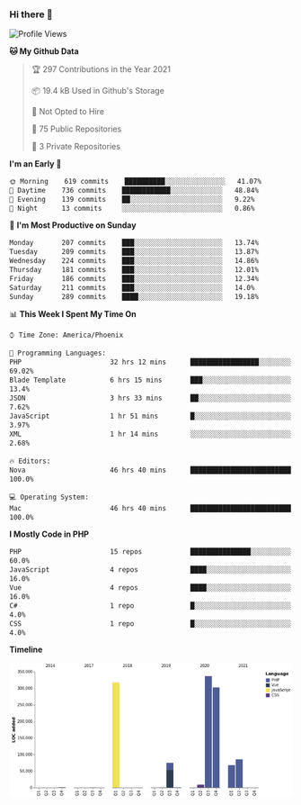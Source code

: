 ### Hi there 👋

<!--START_SECTION:waka-->
![Profile Views](http://img.shields.io/badge/Profile%20Views-5-blue)

**🐱 My Github Data** 

> 🏆 297 Contributions in the Year 2021
 > 
> 📦 19.4 kB Used in Github's Storage 
 > 
> 🚫 Not Opted to Hire
 > 
> 📜 75 Public Repositories 
 > 
> 🔑 3 Private Repositories  
 > 
**I'm an Early 🐤** 

```text
🌞 Morning    619 commits    ██████████░░░░░░░░░░░░░░░   41.07% 
🌆 Daytime    736 commits    ████████████░░░░░░░░░░░░░   48.84% 
🌃 Evening    139 commits    ██░░░░░░░░░░░░░░░░░░░░░░░   9.22% 
🌙 Night      13 commits     ░░░░░░░░░░░░░░░░░░░░░░░░░   0.86%

```
📅 **I'm Most Productive on Sunday** 

```text
Monday       207 commits    ███░░░░░░░░░░░░░░░░░░░░░░   13.74% 
Tuesday      209 commits    ███░░░░░░░░░░░░░░░░░░░░░░   13.87% 
Wednesday    224 commits    ███░░░░░░░░░░░░░░░░░░░░░░   14.86% 
Thursday     181 commits    ███░░░░░░░░░░░░░░░░░░░░░░   12.01% 
Friday       186 commits    ███░░░░░░░░░░░░░░░░░░░░░░   12.34% 
Saturday     211 commits    ███░░░░░░░░░░░░░░░░░░░░░░   14.0% 
Sunday       289 commits    ████░░░░░░░░░░░░░░░░░░░░░   19.18%

```


📊 **This Week I Spent My Time On** 

```text
⌚︎ Time Zone: America/Phoenix

💬 Programming Languages: 
PHP                      32 hrs 12 mins      █████████████████░░░░░░░░   69.02% 
Blade Template           6 hrs 15 mins       ███░░░░░░░░░░░░░░░░░░░░░░   13.4% 
JSON                     3 hrs 33 mins       ██░░░░░░░░░░░░░░░░░░░░░░░   7.62% 
JavaScript               1 hr 51 mins        █░░░░░░░░░░░░░░░░░░░░░░░░   3.97% 
XML                      1 hr 14 mins        ░░░░░░░░░░░░░░░░░░░░░░░░░   2.68%

🔥 Editors: 
Nova                     46 hrs 40 mins      █████████████████████████   100.0%

💻 Operating System: 
Mac                      46 hrs 40 mins      █████████████████████████   100.0%

```

**I Mostly Code in PHP** 

```text
PHP                      15 repos            ███████████████░░░░░░░░░░   60.0% 
JavaScript               4 repos             ████░░░░░░░░░░░░░░░░░░░░░   16.0% 
Vue                      4 repos             ████░░░░░░░░░░░░░░░░░░░░░   16.0% 
C#                       1 repo              █░░░░░░░░░░░░░░░░░░░░░░░░   4.0% 
CSS                      1 repo              █░░░░░░░░░░░░░░░░░░░░░░░░   4.0%

```


**Timeline**

![Chart not found](https://raw.githubusercontent.com/mikebronner/mikebronner/master/charts/bar_graph.png) 


<!--END_SECTION:waka-->

<!--
**mikebronner/mikebronner** is a ✨ _special_ ✨ repository because its `README.md` (this file) appears on your GitHub profile.

Here are some ideas to get you started:

- 🔭 I’m currently working on ...
- 🌱 I’m currently learning ...
- 👯 I’m looking to collaborate on ...
- 🤔 I’m looking for help with ...
- 💬 Ask me about ...
- 📫 How to reach me: ...
- 😄 Pronouns: ...
- ⚡ Fun fact: ...
-->
